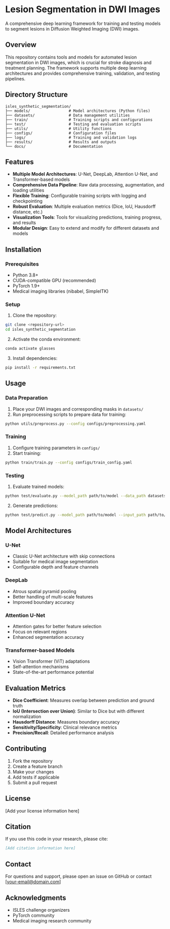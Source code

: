 # Lesion Segmentation in DWI Images

A comprehensive deep learning framework for training and testing models to segment lesions in Diffusion Weighted Imaging (DWI) images.

## Overview

This repository contains tools and models for automated lesion segmentation in DWI images, which is crucial for stroke diagnosis and treatment planning. The framework supports multiple deep learning architectures and provides comprehensive training, validation, and testing pipelines.

## Directory Structure

```
isles_synthetic_segmentation/
├── models/                 # Model architectures (Python files)
├── datasets/               # Data management utilities
├── train/                  # Training scripts and configurations
├── test/                   # Testing and evaluation scripts
├── utils/                  # Utility functions
├── configs/                # Configuration files
├── logs/                   # Training and validation logs
├── results/                # Results and outputs
└── docs/                   # Documentation
```

## Features

- **Multiple Model Architectures**: U-Net, DeepLab, Attention U-Net, and Transformer-based models
- **Comprehensive Data Pipeline**: Raw data processing, augmentation, and loading utilities
- **Flexible Training**: Configurable training scripts with logging and checkpointing
- **Robust Evaluation**: Multiple evaluation metrics (Dice, IoU, Hausdorff distance, etc.)
- **Visualization Tools**: Tools for visualizing predictions, training progress, and results
- **Modular Design**: Easy to extend and modify for different datasets and models

## Installation

### Prerequisites

- Python 3.8+
- CUDA-compatible GPU (recommended)
- PyTorch 1.9+
- Medical imaging libraries (nibabel, SimpleITK)

### Setup

1. Clone the repository:
```bash
git clone <repository-url>
cd isles_synthetic_segmentation
```

2. Activate the conda environment:
```bash
conda activate glasses
```

3. Install dependencies:
```bash
pip install -r requirements.txt
```

## Usage

### Data Preparation

1. Place your DWI images and corresponding masks in `datasets/`
2. Run preprocessing scripts to prepare data for training:
```bash
python utils/preprocess.py --config configs/preprocessing.yaml
```

### Training

1. Configure training parameters in `configs/`
2. Start training:
```bash
python train/train.py --config configs/train_config.yaml
```

### Testing

1. Evaluate trained models:
```bash
python test/evaluate.py --model_path path/to/model --data_path datasets/test
```

2. Generate predictions:
```bash
python test/predict.py --model_path path/to/model --input_path path/to/images --output_path results/predictions
```

## Model Architectures

### U-Net
- Classic U-Net architecture with skip connections
- Suitable for medical image segmentation
- Configurable depth and feature channels

### DeepLab
- Atrous spatial pyramid pooling
- Better handling of multi-scale features
- Improved boundary accuracy

### Attention U-Net
- Attention gates for better feature selection
- Focus on relevant regions
- Enhanced segmentation accuracy

### Transformer-based Models
- Vision Transformer (ViT) adaptations
- Self-attention mechanisms
- State-of-the-art performance potential

## Evaluation Metrics

- **Dice Coefficient**: Measures overlap between prediction and ground truth
- **IoU (Intersection over Union)**: Similar to Dice but with different normalization
- **Hausdorff Distance**: Measures boundary accuracy
- **Sensitivity/Specificity**: Clinical relevance metrics
- **Precision/Recall**: Detailed performance analysis

## Contributing

1. Fork the repository
2. Create a feature branch
3. Make your changes
4. Add tests if applicable
5. Submit a pull request

## License

[Add your license information here]

## Citation

If you use this code in your research, please cite:

```bibtex
[Add citation information here]
```

## Contact

For questions and support, please open an issue on GitHub or contact [your-email@domain.com]

## Acknowledgments

- ISLES challenge organizers
- PyTorch community
- Medical imaging research community 